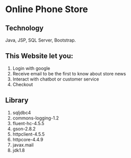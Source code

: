 # Online Phone Store
## Technology
Java, JSP, SQL Server, Bootstrap.

## This Website let you:
1) Login with google
2) Receive email to be the first to know about store news
3) Interact with chatbot or customer service
4) Checkout

## Library
1) sqljdbc4
2) commons-logging-1.2
3) fluent-hc-4.5.5
4) gson-2.8.2
5) httpclient-4.5.5
6) httpcore-4.4.9
7) javax.mail
8) jdk1.8
